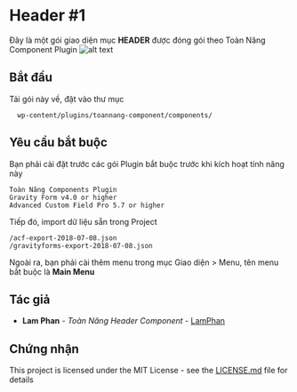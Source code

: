 # Header #1


Đây là một gói giao diện mục **HEADER** được đóng gói theo Toàn Năng Component Plugin
![alt text](https://raw.githubusercontent.com/lamdeptrai/toannang-header-component/master/screenshoot.jpg)

## Bắt đầu

Tải gói này về, đặt vào thư mục
```
  wp-content/plugins/toannang-component/components/
```



## Yêu cầu bắt buộc
Bạn phải cài đặt trước các gói Plugin bắt buộc trước khi kích hoạt tính năng này
```
Toàn Năng Components Plugin
Gravity Form v4.0 or higher
Advanced Custom Field Pro 5.7 or higher
```
Tiếp đó, import dữ liệu sẵn trong Project
```
/acf-export-2018-07-08.json
/gravityforms-export-2018-07-08.json
```
Ngoài ra, bạn phải cài thêm menu trong mục Giao diện > Menu, tên menu bắt buộc là **Main Menu**

## Tác giả

* **Lam Phan** - *Toàn Năng Header Component* - [LamPhan](https://github.com/lamdeptrai)



## Chứng nhận

This project is licensed under the MIT License - see the [LICENSE.md](LICENSE.md) file for details

